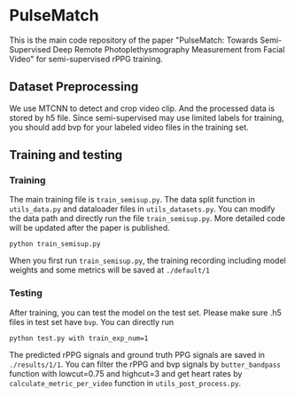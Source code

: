 # PulseMatch



This is the main code repository of the paper "PulseMatch: Towards Semi-Supervised Deep Remote Photoplethysmography Measurement from Facial Video" for semi-supervised rPPG training.


## Dataset Preprocessing
We use MTCNN to detect and crop video clip. And the processed data is stored by h5 file.
Since semi-supervised may use limited labels for training, you should add bvp for your labeled video files in the training set.



## Training and testing

### Training
The main training file is `train_semisup.py`. The data split function in `utils_data.py` and  dataloader files in `utils_datasets.py`. You can modify the data path and directly run the file `train_semisup.py`.
 More detailed code will be updated after the paper is published.

```
python train_semisup.py
```
When you first run `train_semisup.py`, the training recording including model weights and some metrics will be saved at `./default/1`

### Testing

After training, you can test the model on the test set. Please make sure .h5 files in test set have `bvp`. You can directly run
```
python test.py with train_exp_num=1
```
The predicted rPPG signals and ground truth PPG signals are saved in `./results/1/1`. You can filter the rPPG and bvp signals by `butter_bandpass` function with lowcut=0.75 and highcut=3 and get heart rates by `calculate_metric_per_video` function in `utils_post_process.py`. 